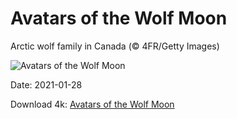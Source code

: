 # Avatars of the Wolf Moon

Arctic wolf family in Canada (© 4FR/Getty Images)

![Avatars of the Wolf Moon](https://bing.com/th?id=OHR.ArcticWolf_EN-US5836595388_UHD.jpg&rf=LaDigue_UHD.jpg&pid=hp&w=1024&h=576)

Date: 2021-01-28

Download 4k: [Avatars of the Wolf Moon](https://bing.com/th?id=OHR.ArcticWolf_EN-US5836595388_UHD.jpg&rf=LaDigue_UHD.jpg&pid=hp&w=3840&h=2160)

